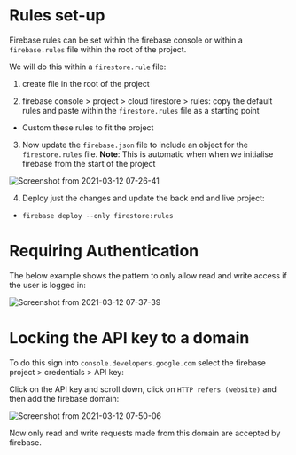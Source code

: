# Rules set-up

Firebase rules can be set within the firebase console or within a `firebase.rules` file within the root of the project.

We will do this within a `firestore.rule` file:

1. create file in the root of the project

2. firebase console > project > cloud firestore > rules: copy the default rules and paste within the `firestore.rules` file as a starting point

- Custom these rules to fit the project

3. Now update the `firebase.json` file to include an object for the `firestore.rules` file.  **Note**: This is automatic when when we initialise firebase from the start of the project

![Screenshot from 2021-03-12 07-26-41](https://user-images.githubusercontent.com/73107656/110906791-5d199e80-8304-11eb-9fe2-3019576fc6de.png)

4. Deploy just the changes and update the back end and live project:

- `firebase deploy --only firestore:rules`


# Requiring Authentication

The below example shows the pattern to only allow read and write access if the user is logged in:

![Screenshot from 2021-03-12 07-37-39](https://user-images.githubusercontent.com/73107656/110907806-d8c81b00-8305-11eb-85f3-8fb16658e510.png)


# Locking the API key to a domain

To do this sign into `console.developers.google.com` select the firebase project > credentials > API key:

Click on the API key and scroll down, click on `HTTP refers (website)` and then add the firebase domain:

![Screenshot from 2021-03-12 07-50-06](https://user-images.githubusercontent.com/73107656/110909094-956eac00-8307-11eb-812a-e29100a4c325.png)

Now only read and write requests made from this domain are accepted by firebase.
